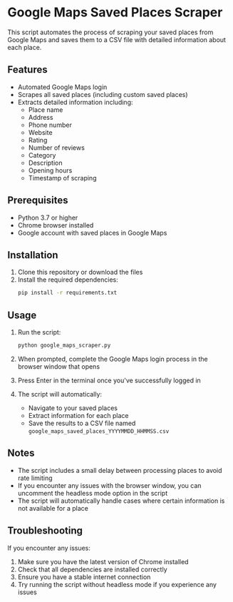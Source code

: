 # Google Maps Saved Places Scraper

This script automates the process of scraping your saved places from Google Maps and saves them to a CSV file with detailed information about each place.

## Features

- Automated Google Maps login
- Scrapes all saved places (including custom saved places)
- Extracts detailed information including:
  - Place name
  - Address
  - Phone number
  - Website
  - Rating
  - Number of reviews
  - Category
  - Description
  - Opening hours
  - Timestamp of scraping

## Prerequisites

- Python 3.7 or higher
- Chrome browser installed
- Google account with saved places in Google Maps

## Installation

1. Clone this repository or download the files
2. Install the required dependencies:
   ```bash
   pip install -r requirements.txt
   ```

## Usage

1. Run the script:

   ```bash
   python google_maps_scraper.py
   ```

2. When prompted, complete the Google Maps login process in the browser window that opens
3. Press Enter in the terminal once you've successfully logged in
4. The script will automatically:
   - Navigate to your saved places
   - Extract information for each place
   - Save the results to a CSV file named `google_maps_saved_places_YYYYMMDD_HHMMSS.csv`

## Notes

- The script includes a small delay between processing places to avoid rate limiting
- If you encounter any issues with the browser window, you can uncomment the headless mode option in the script
- The script will automatically handle cases where certain information is not available for a place

## Troubleshooting

If you encounter any issues:

1. Make sure you have the latest version of Chrome installed
2. Check that all dependencies are installed correctly
3. Ensure you have a stable internet connection
4. Try running the script without headless mode if you experience any issues
